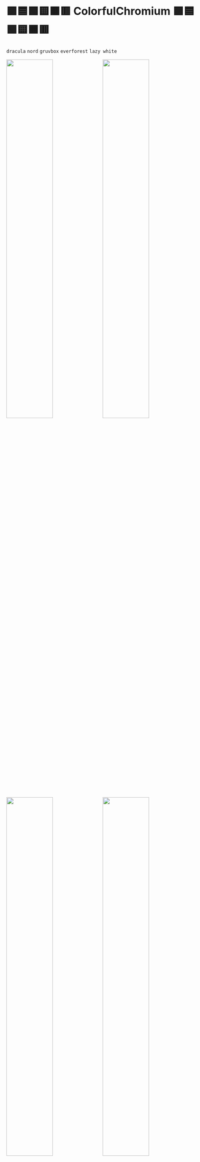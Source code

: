 # 🟪🟦🟩🟨🟧🟥 ColorfulChromium 🟪🟦🟩🟨🟧🟥
`dracula` `nord` `gruvbox` `everforest` `lazy white` 
<p align="centre">
<img src="https://user-images.githubusercontent.com/89298319/209445938-c73c2ae9-71fe-47c3-8ff8-93507a34f40c.png" width="49%">
<img src="https://user-images.githubusercontent.com/89298319/209445906-53f66dae-a06b-4ccf-afb9-200a90bdb83c.png" width="49%">
<p align="centre">
<img src="https://user-images.githubusercontent.com/89298319/209445926-ddf4dc29-9f3d-460e-b4ef-8af642137e0a.png" width="49%">
<img src="https://user-images.githubusercontent.com/89298319/209445901-c38d01ee-9e17-484d-8589-20a03dd2e80b.png" width="49%">
</p>
<p align="centre">
<img src="https://user-images.githubusercontent.com/89298319/209445951-bb77ee80-5fb1-4c1e-b944-5ccdd0ab9897.png" width="49%">
</p>

# 🖼️📷
The wallpaper format may not be lossless so if you want a different resolution or noise level, right-click the images and `search the web for images`. 
<p align="centre">
<img src="https://user-images.githubusercontent.com/89298319/209445444-acd7aaa3-fab4-4841-bbe1-7e7687055c22.jpg" width="49%">
<img src="https://user-images.githubusercontent.com/89298319/209445860-446f67ee-b899-47ea-94c8-b5c556273390.jpg" width="49%">
<p align="centre">
<img src="https://user-images.githubusercontent.com/89298319/209445431-b6a2a630-bc39-4aac-ae4b-370be5946855.jpg" width="49%">
<img src="https://user-images.githubusercontent.com/89298319/209445436-72fb4551-2d27-4c02-a1d6-59fea9569ca0.jpg" width="49%">
</p>
<p align="centre">
<img src="https://user-images.githubusercontent.com/89298319/209445495-a38ab36b-f116-4845-bb6a-fe4a3b798336.png" width="49%">
</p>

## (WIP🚧 The files have some non-essential attachments from its legacy version used in chrome. Feel free to alter them.)
 ### How to use:
 
1) Download and extract the code
2) Go to edge://extensions/ and toggle these:![image](https://user-images.githubusercontent.com/89298319/209340724-b641cb23-a399-477f-80e0-3edc4298fef4.png)
3) Go to "Load unpacked" and select the folder with the theme of your choice. ![image](https://user-images.githubusercontent.com/89298319/209340932-0acf28df-cb51-4d32-a7c9-8a4ddb1ba64e.png)

# 🎊
